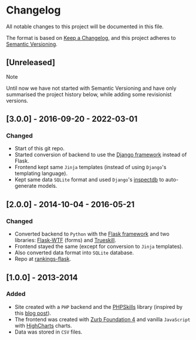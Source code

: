 # Changelog

All notable changes to this project will be documented in this file.

The format is based on [Keep a Changelog](https://keepachangelog.com/en/1.0.0/),
and this project adheres to [Semantic Versioning](https://semver.org/spec/v2.0.0.html).

## [Unreleased]

> [!NOTE]
> Until now we have not started with Semantic Versioning and have only summarised the project history below, while adding some revisionist versions.

##  [3.0.0] - 2016-09-20 - 2022-03-01

###  Changed

- Start of this git repo.
- Started conversion of backend to use the [Django framework](https://www.djangoproject.com/) instead of Flask.
- Frontend kept same `Jinja` templates (instead of using `Django`'s templating language).
- Kept same data `SQLite` format and used `Django`'s [inspectdb](https://docs.djangoproject.com/en/1.10/howto/legacy-databases/) to auto-generate models.

## [2.0.0] - 2014-10-04 - 2016-05-21

###  Changed

- Converted backend to `Python` with the [Flask framework](https://flask.palletsprojects.com/) and two libraries: [Flask-WTF](https://flask-wtf.readthedocs.io/) (forms) and [Trueskill](https://trueskill.org/).
- Frontend stayed the same (except for conversion to `Jinja` templates).
- Also converted data format into `SQLite` database.
- Repo at [rankings-flask](https://github.com/samuller/rankings-flask).

## [1.0.0] - 2013-2014

### Added

- Site created with a `PHP` backend and the [PHPSkills](https://github.com/moserware/PHPSkills) library (inspired by this [blog post](https://www.moserware.com/2010/03/computing-your-skill.html)).
- The frontend was created with [Zurb Foundation 4](https://zurb.com/blog/foundation-4-is-here-the-smartest-foundat) and vanilla `JavaScript` with [HighCharts](https://www.highcharts.com/) charts.
- Data was stored in `CSV` files.
